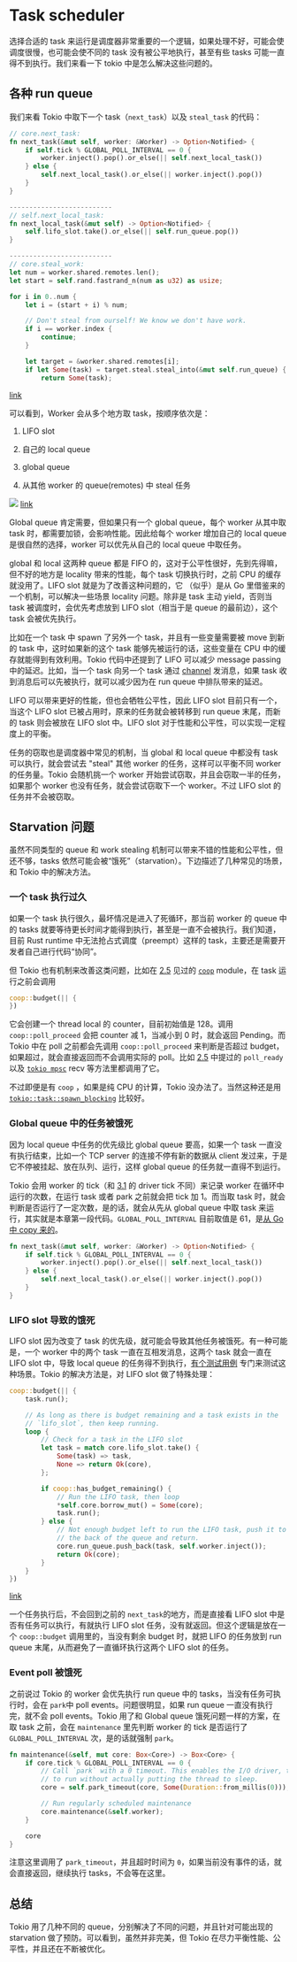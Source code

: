 # Task scheduler

选择合适的 task 来运行是调度器非常重要的一个逻辑，如果处理不好，可能会使调度很慢，也可能会使不同的 task 没有被公平地执行，甚至有些 tasks 可能一直得不到执行。我们来看一下 tokio 中是怎么解决这些问题的。

## 各种 run queue

我们来看 Tokio 中取下一个 task（`next_task`）以及 `steal_task` 的代码：

```rust
// core.next_task:
fn next_task(&mut self, worker: &Worker) -> Option<Notified> {
    if self.tick % GLOBAL_POLL_INTERVAL == 0 {
        worker.inject().pop().or_else(|| self.next_local_task())
    } else {
        self.next_local_task().or_else(|| worker.inject().pop())
    }
}

--------------------------
// self.next_local_task:
fn next_local_task(&mut self) -> Option<Notified> {
    self.lifo_slot.take().or_else(|| self.run_queue.pop())
}

--------------------------
// core.steal_work:
let num = worker.shared.remotes.len();
let start = self.rand.fastrand_n(num as u32) as usize;

for i in 0..num {
    let i = (start + i) % num;

    // Don't steal from ourself! We know we don't have work.
    if i == worker.index {
        continue;
    }

    let target = &worker.shared.remotes[i];
    if let Some(task) = target.steal.steal_into(&mut self.run_queue) {
        return Some(task);
```
[link](https://github.com/tokio-rs/tokio/blob/a5ee2f0d3d78daa01e2c6c12d22b82474dc5c32a/tokio/src/runtime/thread_pool/worker.rs#L447)

可以看到，Worker 会从多个地方取 task，按顺序依次是：

1. LIFO slot

2. 自己的 local queue

3. global queue

4. 从其他 worker 的 queue(remotes) 中 steal 任务

![](./assets/03_scheduler.png)
[link](https://excalidraw.com/#json=4729047296770048,XgEpCO1t7wCLne3H8sStnA)

Global queue 肯定需要，但如果只有一个 global queue，每个 worker 从其中取 task 时，都需要加锁，会影响性能。因此给每个 worker 增加自己的 local queue 是很自然的选择，worker 可以优先从自己的 local queue 中取任务。

global 和 local 这两种 queue 都是 FIFO 的，这对于公平性很好，先到先得嘛，但不好的地方是 locality 带来的性能，每个 task 切换执行时，之前 CPU 的缓存就没用了。LIFO slot 就是为了改善这种问题的，它 （似乎）是从 Go 里借鉴来的一个机制，可以解决一些场景 locality 问题。除非是 task 主动 yield，否则当 task 被调度时，会优先考虑放到 LIFO slot（相当于是 queue 的最前边），这个 task 会被优先执行。

比如在一个 task 中 spawn 了另外一个 task，并且有一些变量需要被 move 到新的 task 中，这时如果新的这个 task 能够先被运行的话，这些变量在 CPU 中的缓存就能得到有效利用。Tokio 代码中还提到了 LIFO 可以减少 message passing 中的延迟。比如，当一个 task 向另一个 task 通过 [channel](https://docs.rs/tokio/1.7.0/tokio/sync/index.html) 发消息，如果 task 收到消息后可以先被执行，就可以减少因为在 run queue 中排队带来的延迟。

LIFO 可以带来更好的性能，但也会牺牲公平性，因此 LIFO slot 目前只有一个，当这个 LIFO slot 已被占用时，原来的任务就会被转移到 run queue 末尾，而新的 task 则会被放在 LIFO slot 中。LIFO slot 对于性能和公平性，可以实现一定程度上的平衡。

任务的窃取也是调度器中常见的机制，当 global 和 local queue 中都没有 task 可以执行，就会尝试去 "steal" 其他 worker 的任务，这样可以平衡不同 worker 的任务量。Tokio 会随机挑一个 worker 开始尝试窃取，并且会窃取一半的任务，如果那个 worker 也没有任务，就会尝试窃取下一个 worker。不过 LIFO slot 的任务并不会被窃取。

## Starvation 问题

虽然不同类型的 queue 和 work stealing 机制可以带来不错的性能和公平性，但还不够，tasks 依然可能会被“饿死”（starvation）。下边描述了几种常见的场景，和 Tokio 中的解决方法。

### 一个 task 执行过久

如果一个 task 执行很久，最坏情况是进入了死循环，那当前 worker 的 queue 中的 tasks 就要等待更长时间才能得到执行，甚至是一直不会被执行。我们知道，目前 Rust runtime 中无法抢占式调度（preempt）这样的 task，主要还是需要开发者自己进行代码“协同”。

但 Tokio 也有机制来改善这类问题，比如在 [2.5](./02_worker_thread_2.md) 见过的 [`coop`](https://github.com/tokio-rs/tokio/blob/a5ee2f0d3d78daa01e2c6c12d22b82474dc5c32a/tokio/src/coop.rs#L3) module，在 task 运行之前会调用

```rust
coop::budget(|| {
})
```

它会创建一个 thread local 的 counter，目前初始值是 128。调用 `coop::poll_proceed` 会把 counter 减 1，当减小到 0 时，就会返回 Pending。而 Tokio 中在 poll 之前都会先调用 `coop::poll_proceed` 来判断是否超过 budget，如果超过，就会直接返回而不会调用实际的 poll。比如 [2.5](./02_worker_thread_2.md) 中提过的 `poll_ready` 以及 [`tokio mpsc`](https://docs.rs/tokio/0.1.16/tokio/sync/mpsc/index.html) recv 等方法里都调用了它。

不过即便是有 `coop` ，如果是纯 CPU 的计算，Tokio 没办法了。当然这种还是用 [`tokio::task::spawn_blocking`](https://docs.rs/tokio/0.2.22/tokio/task/fn.spawn_blocking.html) 比较好。

### Global queue 中的任务被饿死

因为 local queue 中任务的优先级比 global queue 要高，如果一个 task 一直没有执行结束，比如一个 TCP server 的连接不停有新的数据从 client 发过来，于是它不停被挂起、放在队列、运行，这样 global queue 的任务就一直得不到运行。

Tokio 会用 worker 的 tick（和 [3.1](./03_slab_token_readiness.md) 的 driver tick 不同）来记录 worker 在循环中运行的次数，在运行 task 或者 park 之前就会把 tick 加 1。而当取 task 时，就会判断是否运行了一定次数，是的话，就会从先从 global queue 中取 task 来运行，其实就是本章第一段代码。`GLOBAL_POLL_INTERVAL` 目前取值是 61，是[从 Go 中 copy 来的](https://github.com/tokio-rs/tokio/blob/a5ee2f0d3d78daa01e2c6c12d22b82474dc5c32a/tokio/src/runtime/thread_pool/worker.rs#L273)。

```rust
fn next_task(&mut self, worker: &Worker) -> Option<Notified> {
    if self.tick % GLOBAL_POLL_INTERVAL == 0 {
        worker.inject().pop().or_else(|| self.next_local_task())
    } else {
        self.next_local_task().or_else(|| worker.inject().pop())
    }
}
```

### LIFO slot 导致的饿死

LIFO slot 因为改变了 task 的优先级，就可能会导致其他任务被饿死。有一种可能是，一个 worker 中的两个 task 一直在互相发消息，这两个 task 就会一直在 LIFO slot 中，导致 local queue 的任务得不到执行，[有个测试用例](https://github.com/tokio-rs/tokio/blob/a5ee2f0d3d78daa01e2c6c12d22b82474dc5c32a/tokio/tests/rt_common.rs#L1049) 专门来测试这种场景。Tokio 的解决方法是，对 LIFO slot 做了特殊处理：

```rust
coop::budget(|| {
    task.run();

    // As long as there is budget remaining and a task exists in the
    // `lifo_slot`, then keep running.
    loop {
        // Check for a task in the LIFO slot
        let task = match core.lifo_slot.take() {
            Some(task) => task,
            None => return Ok(core),
        };

        if coop::has_budget_remaining() {
            // Run the LIFO task, then loop
            *self.core.borrow_mut() = Some(core);
            task.run();
        } else {
            // Not enough budget left to run the LIFO task, push it to
            // the back of the queue and return.
            core.run_queue.push_back(task, self.worker.inject());
            return Ok(core);
        }
    }
})
```
[link](https://github.com/tokio-rs/tokio/blob/a5ee2f0d3d78daa01e2c6c12d22b82474dc5c32a/tokio/src/runtime/thread_pool/worker.rs#L348)

一个任务执行后，不会回到之前的 `next_task`的地方，而是直接看 LIFO slot 中是否有任务可以执行，有就执行 LIFO slot 任务，没有就返回。但这个逻辑是放在一个 `coop::budget` 调用里的，当没有剩余 budget 时，就把 LIFO 的任务放到 run queue 末尾，从而避免了一直循环执行这两个 LIFO slot 的任务。

### Event poll 被饿死

之前说过 Tokio 的 worker 会优先执行 run queue 中的 tasks，当没有任务可执行时，会在 `park`中 poll events。问题很明显，如果 run queue 一直没有执行完，就不会 poll events。Tokio 用了和 Global queue 饿死问题一样的方案，在取 task 之前，会在 `maintenance` 里先判断 worker 的 tick 是否运行了 `GLOBAL_POLL_INTERVAL` 次，是的话就强制 `park`。

```rust
fn maintenance(&self, mut core: Box<Core>) -> Box<Core> {
    if core.tick % GLOBAL_POLL_INTERVAL == 0 {
        // Call `park` with a 0 timeout. This enables the I/O driver, timer, ...
        // to run without actually putting the thread to sleep.
        core = self.park_timeout(core, Some(Duration::from_millis(0)));

        // Run regularly scheduled maintenance
        core.maintenance(&self.worker);
    }

    core
}
```

注意这里调用了 `park_timeout`，并且超时时间为 `0`，如果当前没有事件的话，就会直接返回，继续执行 tasks，不会等在这里。

## 总结

Tokio 用了几种不同的 queue，分别解决了不同的问题，并且针对可能出现的 starvation 做了预防。可以看到，虽然并非完美，但 Tokio 在尽力平衡性能、公平性，并且还在不断被优化。

